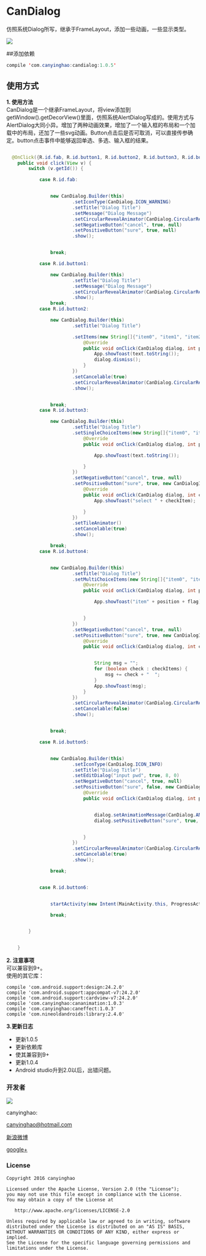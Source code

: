 # CanDialog
仿照系统Dialog所写，继承于FrameLayout，添加一些动画，一些显示类型。  

 ![](./pic/CanDialog.gif) 
 
 
##添加依赖
```JAVA
compile 'com.canyinghao:candialog:1.0.5'
```
 
## 使用方式 
**1. 使用方法**  
CanDialog是一个继承FrameLayout，将view添加到getWindow().getDecorView()里面，仿照系统AlertDialog写成的。使用方式与AlertDialog大同小异。增加了两种动画效果，增加了一个输入框的布局和一个加载中的布局，还加了一些svg动画。Button点击后是否可取消，可以直接传参确定。button点击事件中能够返回单选、多选、输入框的结果。
```JAVA

  @OnClick({R.id.fab, R.id.button1, R.id.button2, R.id.button3, R.id.button4, R.id.button5, R.id.button6})
    public void click(View v) {
        switch (v.getId()) {

            case R.id.fab:


                new CanDialog.Builder(this)
                        .setIconType(CanDialog.ICON_WARNING)
                        .setTitle("Dialog Title")
                        .setMessage("Dialog Message")
                        .setCircularRevealAnimator(CanDialog.CircularRevealStatus.BOTTOM_RIGHT)
                        .setNegativeButton("cancel", true, null)
                        .setPositiveButton("sure", true, null)
                        .show();


                break;

            case R.id.button1:

                new CanDialog.Builder(this)
                        .setTitle("Dialog Title")
                        .setMessage("Dialog Message")
                        .setCircularRevealAnimator(CanDialog.CircularRevealStatus.TOP_RIGHT)
                        .show();
                break;
            case R.id.button2:

                new CanDialog.Builder(this)
                        .setTitle("Dialog Title")

                        .setItems(new String[]{"item0", "item1", "item2"}, new CanDialogInterface.OnClickListener() {
                            @Override
                            public void onClick(CanDialog dialog, int position, CharSequence text, boolean[] checkitems) {
                                App.showToast(text.toString());
                                dialog.dismiss();
                            }
                        })
                        .setCancelable(true)
                        .setCircularRevealAnimator(CanDialog.CircularRevealStatus.TOP_LEFT)
                        .show();


                break;
            case R.id.button3:

                new CanDialog.Builder(this)
                        .setTitle("Dialog Title")
                        .setSingleChoiceItems(new String[]{"item0", "item1", "item2"}, 1, new CanDialogInterface.OnClickListener() {
                            @Override
                            public void onClick(CanDialog dialog, int position, CharSequence text, boolean[] checkitems) {

                                App.showToast(text.toString());

                            }
                        })
                        .setNegativeButton("cancel", true, null)
                        .setPositiveButton("sure", true, new CanDialogInterface.OnClickListener() {
                            @Override
                            public void onClick(CanDialog dialog, int checkItem, CharSequence text, boolean[] checkItems) {
                                App.showToast("select " + checkItem);

                            }
                        })
                        .setTileAnimator()
                        .setCancelable(true)
                        .show();

                break;
            case R.id.button4:


                new CanDialog.Builder(this)
                        .setTitle("Dialog Title")
                        .setMultiChoiceItems(new String[]{"item0", "item1", "item2"}, new boolean[]{false, false, false}, new CanDialogInterface.OnMultiChoiceClickListener() {
                            @Override
                            public void onClick(CanDialog dialog, int position, boolean flag) {

                                App.showToast("item" + position + flag);


                            }
                        })
                        .setNegativeButton("cancel", true, null)
                        .setPositiveButton("sure", true, new CanDialogInterface.OnClickListener() {
                            @Override
                            public void onClick(CanDialog dialog, int checkItem, CharSequence text, boolean[] checkItems) {


                                String msg = "";
                                for (boolean check : checkItems) {
                                    msg += check + "  ";
                                }
                                App.showToast(msg);
                            }
                        })
                        .setCircularRevealAnimator(CanDialog.CircularRevealStatus.BOTTOM_LEFT)
                        .setCancelable(false)
                        .show();


                break;

            case R.id.button5:


                new CanDialog.Builder(this)
                        .setIconType(CanDialog.ICON_INFO)
                        .setTitle("Dialog Title")
                        .setEditDialog("input pwd", true, 8, 0)
                        .setNegativeButton("cancel", true, null)
                        .setPositiveButton("sure", false, new CanDialogInterface.OnClickListener() {
                            @Override
                            public void onClick(CanDialog dialog, int position, CharSequence text, boolean[] checkitems) {


                                dialog.setAnimationMessage(CanDialog.ANIM_INFO_SUCCESS, "Password is " + text.toString());
                                dialog.setPositiveButton("sure", true, null);


                            }
                        })
                        .setCircularRevealAnimator(CanDialog.CircularRevealStatus.BOTTOM_RIGHT)
                        .setCancelable(true)
                        .show();

                break;


            case R.id.button6:


                startActivity(new Intent(MainActivity.this, ProgressActivity.class));

                break;


        }


    }

``` 
**2. 注意事项**  
可以兼容到9+。  
使用的其它库：

    compile 'com.android.support:design:24.2.0'
    compile 'com.android.support:appcompat-v7:24.2.0'
    compile 'com.android.support:cardview-v7:24.2.0'
    compile 'com.canyinghao:cananimation:1.0.3'
    compile 'com.canyinghao:caneffect:1.0.3'
    compile 'com.nineoldandroids:library:2.4.0'

**3.更新日志**   

- 更新1.0.5
 - 更新依赖库
 - 使其兼容到9+
- 更新1.0.4
 - Android studio升到2.0以后，出错问题。

### 开发者

![](https://avatars3.githubusercontent.com/u/12572840?v=3&s=460) 

canyinghao: 

<canyinghao@hotmail.com>  

[新浪微博](http://weibo.com/u/5670978460)

[google+](https://plus.google.com/u/0/109542533436298291853)

### License

    Copyright 2016 canyinghao

    Licensed under the Apache License, Version 2.0 (the "License");
    you may not use this file except in compliance with the License.
    You may obtain a copy of the License at

       http://www.apache.org/licenses/LICENSE-2.0

    Unless required by applicable law or agreed to in writing, software
    distributed under the License is distributed on an "AS IS" BASIS,
    WITHOUT WARRANTIES OR CONDITIONS OF ANY KIND, either express or implied.
    See the License for the specific language governing permissions and
    limitations under the License.


